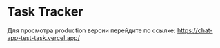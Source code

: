 # Task Tracker

Для просмотра production версии перейдите по ссылке: https://chat-app-test-task.vercel.app/
